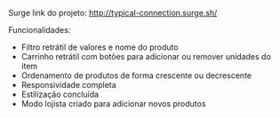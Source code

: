 Surge link do projeto: http://typical-connection.surge.sh/

Funcionalidades:
- Filtro retrátil de valores e nome do produto
- Carrinho retrátil com botões para adicionar ou remover unidades do item
- Ordenamento de produtos de forma crescente ou decrescente
- Responsividade completa
- Estilização concluída
- Modo lojista criado para adicionar novos produtos
